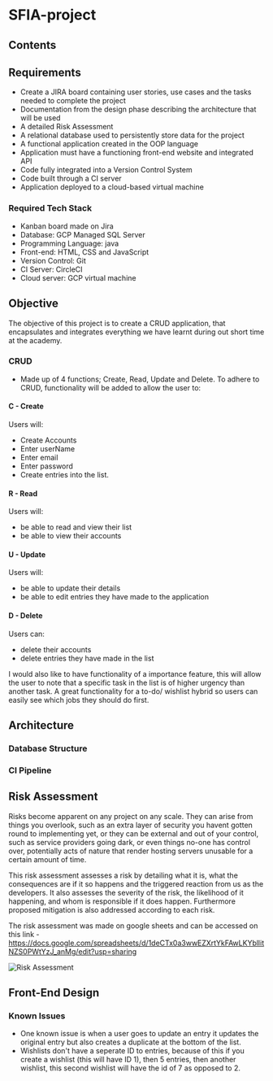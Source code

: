 # SFIA-project
## Contents


## Requirements
- Create a JIRA board containing user stories, use cases and the tasks needed to complete the project
- Documentation from the design phase describing the architecture that will be used
- A detailed Risk Assessment
- A relational database used to persistently store data for the project
- A functional application created in the OOP language
- Application must have a functioning front-end website and integrated API
- Code fully integrated into a Version Control System
- Code built through a CI server
- Application deployed to a cloud-based virtual machine

### Required Tech Stack
- Kanban board made on Jira
- Database: GCP Managed SQL Server
- Programming Language: java 
- Front-end: HTML, CSS and JavaScript
- Version Control: Git
- CI Server: CircleCI
- Cloud server: GCP virtual machine

## Objective
The objective of this project is to create a CRUD application, that encapsulates and integrates everything we have learnt during out short time at the academy. 
### CRUD
- Made up of 4 functions; Create, Read, Update and Delete.
To adhere to CRUD, functionality will be added to allow the user to:
#### C - Create
Users will:
- Create Accounts
- Enter userName
- Enter email
- Enter password
- Create entries into the list.
#### R - Read
Users will:
- be able to read and view their list
- be able to view their accounts 
#### U - Update
Users will:
- be able to update their details
- be able to edit entries they have made to the application
#### D - Delete
Users can:
- delete their accounts
- delete entries they have made in the list



I would also like to have functionality of a importance feature, this will allow the user to note that a specific task in the list is of higher urgency than another task.
A great functionality for a to-do/ wishlist hybrid so users can easily see which jobs they should do first. 


## Architecture

### Database Structure

### CI Pipeline


## Risk Assessment

Risks become apparent on any project on any scale. They can arise from things you overlook, such as an extra layer of security you havent gotten round to implementing yet, or they can be external and out of your control, such as service providers going dark, or even things no-one has control over, potentially acts of nature that render hosting servers unusable for a certain amount of time.

This risk assessment assesses a risk by detailing what it is, what the consequences are if it so happens and the triggered reaction from us as the developers. It also assesses the severity of the risk, the likelihood of it happening, and whom is responsible if it does happen. Furthermore proposed mitigation is also addressed according to each risk.

The risk assessment was made on google sheets and can be accessed on this link - https://docs.google.com/spreadsheets/d/1deCTx0a3wwEZXrtYkFAwLKYbllitNZS0PWtYzJ_anMg/edit?usp=sharing

![Risk Assessment](https://github.com/keenan218/Fundamentals-project-1/blob/master/risk_assessment.png)

## Front-End Design

### Known Issues
- One known issue is when a user goes to update an entry it updates the original entry but also creates a duplicate at the bottom of the list.
- Wishlists don't have a seperate ID to entries, because of this if you create a wishlist (this will have ID 1), then 5 entries, then another wishlist, this second wishlist will have the id of 7 as opposed to 2.
